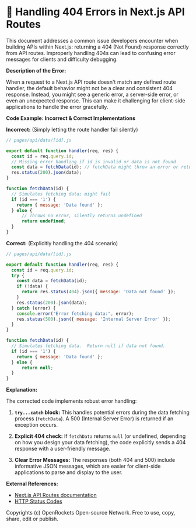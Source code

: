 # 🐞 Handling 404 Errors in Next.js API Routes


This document addresses a common issue developers encounter when building APIs within Next.js:  returning a 404 (Not Found) response correctly from API routes.  Improperly handling 404s can lead to confusing error messages for clients and difficulty debugging.


**Description of the Error:**

When a request to a Next.js API route doesn't match any defined route handler, the default behavior might not be a clear and consistent 404 response.  Instead, you might see a generic error, a server-side error, or even an unexpected response.  This can make it challenging for client-side applications to handle the error gracefully.


**Code Example: Incorrect & Correct Implementations**


**Incorrect:**  (Simply letting the route handler fail silently)

```javascript
// pages/api/data/[id].js

export default function handler(req, res) {
  const id = req.query.id;
  // Missing error handling if id is invalid or data is not found
  const data = fetchData(id); // fetchData might throw an error or return undefined
  res.status(200).json(data); 
}

function fetchData(id) {
  // Simulates fetching data; might fail
  if (id === '1') {
    return { message: 'Data found' };
  } else {
      // Throws no error, silently returns undefined
      return undefined;
  }
}
```


**Correct:** (Explicitly handling the 404 scenario)

```javascript
// pages/api/data/[id].js

export default function handler(req, res) {
  const id = req.query.id;
  try {
    const data = fetchData(id);
    if (!data) {
      return res.status(404).json({ message: 'Data not found' });
    }
    res.status(200).json(data);
  } catch (error) {
    console.error("Error fetching data:", error);
    res.status(500).json({ message: 'Internal Server Error' });
  }
}

function fetchData(id) {
  // Simulates fetching data.  Return null if data not found.
  if (id === '1') {
    return { message: 'Data found' };
  } else {
      return null;
  }
}
```


**Explanation:**

The corrected code implements robust error handling:

1. **`try...catch` block:** This handles potential errors during the data fetching process (`fetchData`).  A 500 (Internal Server Error) is returned if an exception occurs.

2. **Explicit 404 check:**  If `fetchData` returns `null` (or undefined, depending on how you design your data fetching), the code explicitly sends a 404 response with a user-friendly message.

3. **Clear Error Messages:**  The responses (both 404 and 500) include informative JSON messages, which are easier for client-side applications to parse and display to the user.


**External References:**

* [Next.js API Routes documentation](https://nextjs.org/docs/api-routes/introduction)
* [HTTP Status Codes](https://developer.mozilla.org/en-US/docs/Web/HTTP/Status)


Copyrights (c) OpenRockets Open-source Network. Free to use, copy, share, edit or publish.

